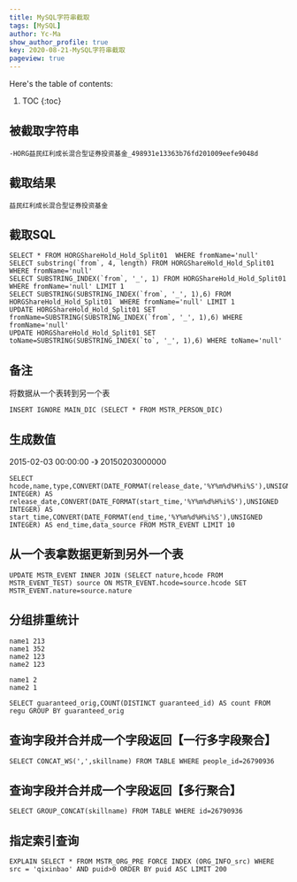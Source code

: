 ```yaml
---
title: MySQL字符串截取
tags: [MySQL]
author: Yc-Ma
show_author_profile: true
key: 2020-08-21-MySQL字符串截取
pageview: true
---
```


Here's the table of contents:
1. TOC
{:toc}

## 被截取字符串
```
-HORG益民红利成长混合型证券投资基金_498931e13363b76fd201009eefe9048d
```

## 截取结果
```
益民红利成长混合型证券投资基金
```

## 截取SQL
```
SELECT * FROM HORGShareHold_Hold_Split01  WHERE fromName='null'
SELECT substring(`from`, 4, length) FROM HORGShareHold_Hold_Split01  WHERE fromName='null'
SELECT SUBSTRING_INDEX(`from`, '_', 1) FROM HORGShareHold_Hold_Split01  WHERE fromName='null' LIMIT 1
SELECT SUBSTRING(SUBSTRING_INDEX(`from`, '_', 1),6) FROM HORGShareHold_Hold_Split01  WHERE fromName='null' LIMIT 1
UPDATE HORGShareHold_Hold_Split01 SET fromName=SUBSTRING(SUBSTRING_INDEX(`from`, '_', 1),6) WHERE fromName='null'
UPDATE HORGShareHold_Hold_Split01 SET toName=SUBSTRING(SUBSTRING_INDEX(`to`, '_', 1),6) WHERE toName='null'
```

## 备注
将数据从一个表转到另一个表
```
INSERT IGNORE MAIN_DIC (SELECT * FROM MSTR_PERSON_DIC)
```

## 生成数值
2015-02-03 00:00:00 -》 20150203000000
```
SELECT hcode,name,type,CONVERT(DATE_FORMAT(release_date,'%Y%m%d%H%i%S'),UNSIGNED INTEGER) AS release_date,CONVERT(DATE_FORMAT(start_time,'%Y%m%d%H%i%S'),UNSIGNED INTEGER) AS start_time,CONVERT(DATE_FORMAT(end_time,'%Y%m%d%H%i%S'),UNSIGNED INTEGER) AS end_time,data_source FROM MSTR_EVENT LIMIT 10
```

## 从一个表拿数据更新到另外一个表
```
UPDATE MSTR_EVENT INNER JOIN (SELECT nature,hcode FROM MSTR_EVENT_TEST) source ON MSTR_EVENT.hcode=source.hcode SET MSTR_EVENT.nature=source.nature
```

## 分组排重统计
```
name1 213
name1 352
name2 123
name2 123
```
```
name1 2
name2 1
```
```
SELECT guaranteed_orig,COUNT(DISTINCT guaranteed_id) AS count FROM regu GROUP BY guaranteed_orig
```
## 查询字段并合并成一个字段返回【一行多字段聚合】
```
SELECT CONCAT_WS(',',skillname) FROM TABLE WHERE people_id=26790936
```
## 查询字段并合并成一个字段返回【多行聚合】
```
SELECT GROUP_CONCAT(skillname) FROM TABLE WHERE id=26790936
```

## 指定索引查询
```
EXPLAIN SELECT * FROM MSTR_ORG_PRE FORCE INDEX (ORG_INFO_src) WHERE src = 'qixinbao' AND puid>0 ORDER BY puid ASC LIMIT 200
```

